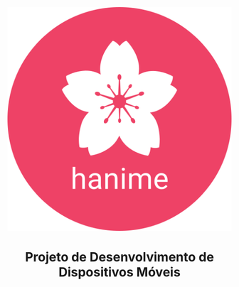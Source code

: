 <p align="center">
  <img src="logo-hanime.svg" alt="Descrição da Imagem">
</p>

<h1 align="center">
Projeto de Desenvolvimento de Dispositivos Móveis 
</h1>
